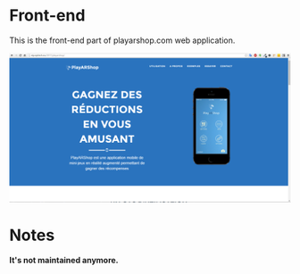 # Front-end

This is the front-end part of playarshop.com web application.

![ScreenShot](/screenshots/screenshot1.png?raw=true)

# Notes

__It's not maintained anymore.__
